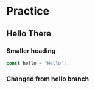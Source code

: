 # Practice

## Hello There

### Smaller heading

```javascript
const hello = "Hello";
```

### Changed from hello branch
